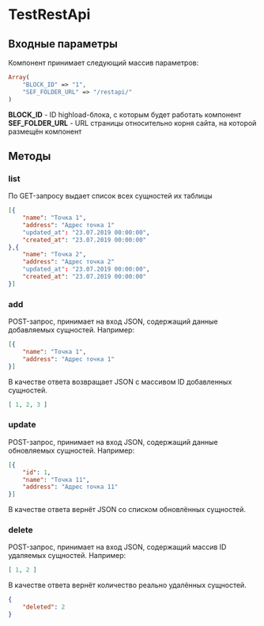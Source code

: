 # TestRestApi

## Входные параметры
Компонент принимает следующий массив параметров:
```php
Array(
	"BLOCK_ID" => "1",
	"SEF_FOLDER_URL" => "/restapi/"
)
```
**BLOCK_ID** - ID highload-блока, с которым будет работать компонент
**SEF_FOLDER_URL** - URL страницы относительно корня сайта, на которой размещён компонент

## Методы
### list
По GET-запросу выдает список всех сущностей их таблицы
```json
[{
	"name": "Точка 1",
	"address": "Адрес точка 1"
	"updated_at": "23.07.2019 00:00:00",
	"created_at": "23.07.2019 00:00:00"
},{
	"name": "Точка 2",
	"address": "Адрес точка 2"
	"updated_at": "23.07.2019 00:00:00",
	"created_at": "23.07.2019 00:00:00"
}]
```

### add
POST-запрос, принимает на вход JSON, содержащий данные добавляемых сущностей. Например:
```json
[{
	"name": "Точка 1",
	"address": "Адрес точка 1"
}]
```
В качестве ответа возвращает JSON с массивом ID добавленных сущностей.
```json
[ 1, 2, 3 ]
```

### update
POST-запрос, принимает на вход JSON, содержащий данные обновляемых сущностей. Например:
```json
[{
	"id": 1,
	"name": "Точка 11",
	"address": "Адрес точка 11"
}]
```
В качестве ответа вернёт JSON со списком обновлённых сущностей.

### delete
POST-запрос, принимает на вход JSON, содержащий массив ID удаляемых сущностей. Например:
```json
[ 1, 2 ]
```
В качестве ответа вернёт количество реально удалённых сущностей.
```json
{
	"deleted": 2
}
```